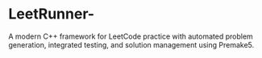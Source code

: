 # LeetRunner-
A modern C++ framework for LeetCode practice with automated problem generation, integrated testing, and solution management using Premake5.
